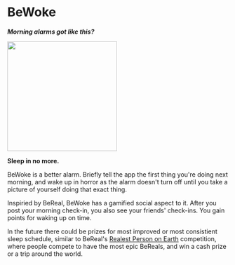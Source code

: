 # BeWoke

_**Morning alarms got like this?**_

<img src="https://github.com/xavierdmello/BeWoke/assets/18093763/1947a95d-1734-469a-867a-4ee093ec3cbb" width=250px/>

**Sleep in no more.**

BeWoke is a better alarm. Briefly tell the app the first thing you're doing next morning, and wake up in horror as the alarm doesn't turn off until you take a picture of yourself doing that exact thing.

Inspiried by BeReal, BeWoke has a gamified social aspect to it. After you post your morning check-in, you also see your friends' check-ins. You gain points for waking up on time.

In the future there could be prizes for most improved or most consistient sleep schedule, similar to BeReal's [Realest Person on Earth](https://www.realestpersononearth.com/) competition, where people compete to have the most epic BeReals, and win a cash prize or a trip around the world.
